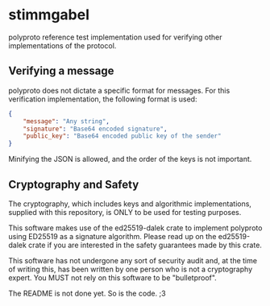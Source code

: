 # stimmgabel

polyproto reference test implementation used for verifying other implementations of the protocol.

## Verifying a message

polyproto does not dictate a specific format for messages. For this verification implementation, the following
format is used:

```json
{
    "message": "Any string",
    "signature": "Base64 encoded signature",
    "public_key": "Base64 encoded public key of the sender"
}
```

Minifying the JSON is allowed, and the order of the keys is not important.

## Cryptography and Safety

The cryptography, which includes keys and algorithmic implementations, supplied with this repository,
is ONLY to be used for testing purposes.

This software makes use of the ed25519-dalek crate to implement polyproto using ED25519 as a signature
algorithm. Please read up on the ed25519-dalek crate if you are interested in the safety guarantees made by this crate.

This software has not undergone any sort of security audit and, at the time of writing this, has
been written by one person who is not a cryptography expert. You MUST not rely on this software to be
"bulletproof".

The README is not done yet. So is the code. ;3